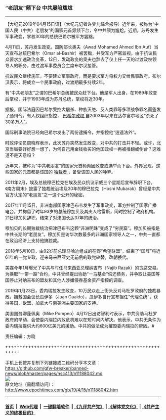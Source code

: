 ### “老朋友”频下台 中共屡陷尴尬
------------------------

<p>
 【大纪元2019年04月15日讯】（大纪元记者许梦儿综合报导）近年来，被称为“中国人民（中共）老朋友”的国家元首频频下台，令中共颇为尴尬。近期，苏丹发生军事政变，掌权30年的总统巴希尔被军方罢黜。
</p>
<p>
 4月11日，苏丹发生政变。国防部长奥夫（Awad Mohamed Ahmed Ibn Auf）当天宣布总统巴希尔（Omar al-Bashir）被罢黜，并受军方严密监视。由于抗议民众要求加速政治变革，12日，发动政变的奥夫也辞去了仅上任一天的过渡政权领导人的职务，由过渡军事委员会主席布尔汉接管。
</p>
<p>
 抗议民众继续施压，不要建立军事政府，而是要求军方将权力交给民事政府。布尔汉表示，将成立一个民事政府，过渡期最多持续2年。
</p>
<p>
 有“中共老朋友”之谓的巴希尔总统被民众赶下台。他是军人出身，在1989年政变后掌权，并于1993年成为苏丹总统，掌权将近30年。
</p>
<p>
 据报，国际法庭因巴希尔受控大屠杀、种族灭绝、反人类罪等多项战争罪名而签发了通缉令。有人权组织指控，
 <a href="http://www.epochtimes.com/gb/tag/%E5%B7%B4%E5%B8%8C%E5%B0%94%E6%94%BF%E6%9D%83.html">
  巴希尔政权
 </a>
 自2003年以来在达尔富尔地区“杀死了30多万人”。
</p>
<p>
 国际刑事法院已经向巴希尔发出了两份逮捕令，并指控他“逍遥法外”。
</p>
<p>
 时政评论员周晓辉表示，此次苏丹突然发生政变，对中共的打击并不轻。或许，北京当局要好好想一想了，为何自己用金钱收买的他国政权一再被推翻或倒台？这难道不是天意吗？
</p>
<p>
 近年来，被称为“中共老朋友”的国家元首频频因政变或选举而下台。外界发现，这些国家的元首都是该国的
 <a href="http://www.epochtimes.com/gb/tag/%E7%8B%AC%E8%A3%81%E8%80%85.html">
  独裁者
 </a>
 ，备受该国人民的唾弃。
</p>
<p>
 2011年2月，埃及总统穆巴拉克在埃及民众抗议示威三个星期后宣布辞职下台。《南方周末》披露了独裁统治埃及30年的穆巴拉克（Hosni Mubarak）曾经是中共官方认定的“老朋友”之一这个公开的秘密。
</p>
<p>
 2017年11月15日，非洲南部国家津巴布韦发生了军事政变，军方控制了国家广播电台，并拘留了时年93岁的总统穆加贝及其夫人格雷斯，同时控制了政府机构。21日穆加贝辞职，结束了对津国长达37年的统治。
</p>
<p>
 穆加贝的长期独裁统治把津巴布韦这颗“非洲明珠”变成了“穷民窟”。穆加贝被指是中共长期的“老朋友”。穆加贝是访华次数最多的非洲国家领导人之一，中共一直都在政治经济上支持他搞独裁。
</p>
<p>
 2018年5月10日，由92岁前总理马哈迪组成的在野“希望联盟”，结束了“国阵”将近61年的一党专政，迎来马来西亚史无前例的政党轮替，改朝换代。
</p>
<p>
 美媒今年1月曝光了中共与时任马来西亚总理纳吉布（Najib Razak）的贪腐交易。为换取“一带一路”合约，中共曾经提出协助“一马基金”偿还债务，并争取让美国等国停止对纳吉布的盟友和其他人涉嫌侵吞基金资产指控的调查。
</p>
<p>
 2019年1月23日，委内瑞拉发生政变，10万民众走上街头反对马杜罗政府的独裁暴政，拥戴国会议长瓜伊多（Juan Guaido），瓜伊多自行宣布担任“代理总统”，获得美国、欧盟、加拿大与南美洲主要国家的支持。
</p>
<p>
 美国国务卿蓬佩奥（Mike Pompeo）4月12日出访智利时表示，中共资助马杜罗政府的举动，会使委内瑞拉内政危机难以在短时间内解决。他表示，中共无条件为委内瑞拉提供大约600亿美元的援助。中共的做法成为摧毁委内瑞拉的帮凶。#
</p>
<p>
 责任编辑：方晓
</p>

+++++++++++++++++++++++++++++++++++++++++++++++++++++++++++<br/><br/>
手机上长按并复制下列链接或二维码分享本文章：<br/>
https://github.com/gfw-breaker/banned-news/blob/master/pages/nsc413/n11188042.md <br/>
<a href='https://github.com/gfw-breaker/banned-news/blob/master/pages/nsc413/n11188042.md'><img src='https://github.com/gfw-breaker/banned-news/blob/master/pages/nsc413/n11188042.md.png'/></a> <br/>
原文地址（需翻墙访问）：http://www.epochtimes.com/gb/19/4/15/n11188042.htm


------------------------
#### [首页](https://github.com/gfw-breaker/banned-news/blob/master/README.md) &nbsp;|&nbsp; [Web代理](https://github.com/labour-camp/helloworld) &nbsp;|&nbsp; [一键翻墙软件](https://github.com/gfw-breaker/nogfw/blob/master/README.md) &nbsp;| [《九评共产党》](https://github.com/gfw-breaker/9ping.md/blob/master/README.md#九评之一评共产党是什么) | [《解体党文化》](https://github.com/gfw-breaker/jtdwh.md/blob/master/README.md) | [《共产主义的终极目的》](https://github.com/gfw-breaker/gczydzjmd.md/blob/master/README.md)

